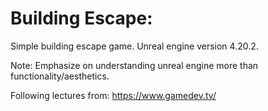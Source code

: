 # Building Escape:
Simple building escape game. Unreal engine version 4.20.2. 

Note: Emphasize on understanding unreal engine more than functionality/aesthetics.

Following lectures from: https://www.gamedev.tv/
